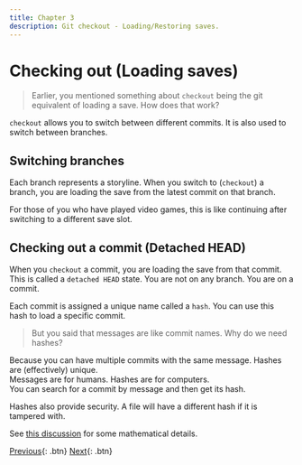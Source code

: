 ```yaml
---
title: Chapter 3
description: Git checkout - Loading/Restoring saves.
---
```


# Checking out (Loading saves)

> Earlier, you mentioned something about `checkout` being the git equivalent of loading a save. How does that work?

`checkout` allows you to switch between different commits. It is also used to switch between branches.

## Switching branches

Each branch represents a storyline. When you switch to (`checkout`) a branch, you are loading the save from the latest commit on that branch.

For those of you who have played video games, this is like continuing after switching to a different save slot.

## Checking out a commit (Detached HEAD)

When you `checkout` a commit, you are loading the save from that commit. This is called a `detached HEAD` state. You are not on any branch. You are on a commit.

Each commit is assigned a unique name called a `hash`. You can use this hash to load a specific commit.

> But you said that messages are like commit names. Why do we need hashes?

Because you can have multiple commits with the same message. Hashes are (effectively) unique.  
Messages are for humans. Hashes are for computers.  
You can search for a commit by message and then get its hash.

Hashes also provide security. A file will have a different hash if it is tampered with.

See [this discussion](https://stackoverflow.com/q/2444321/8659747) for some mathematical details.

[Previous](./chapter2.md){: .btn} [Next](./chapter4.md){: .btn}
